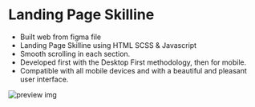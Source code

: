 # Landing Page Skilline

- Built web from figma file
- Landing Page Skilline using HTML SCSS & Javascript
- Smooth scrolling in each section.
- Developed first with the Desktop First methodology, then for mobile.
- Compatible with all mobile devices and with a beautiful and pleasant user interface.

![preview img](/preview.png)
